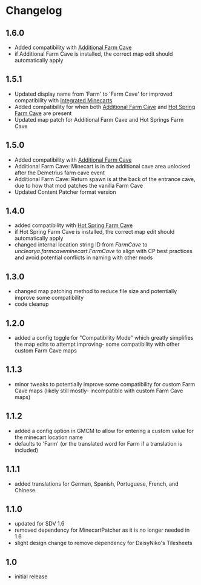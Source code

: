 # Changelog

## 1.6.0

-	Added compatibility with [Additional Farm Cave](https://www.nexusmods.com/stardewvalley/mods/14109)
-	if Additional Farm Cave is installed, the correct map edit should automatically apply

## 1.5.1

-	Updated display name from 'Farm' to 'Farm Cave' for improved compatibility with [Integrated Minecarts](https://www.nexusmods.com/stardewvalley/mods/11881)
-	Added compatibility for when both [Additional Farm Cave](https://www.nexusmods.com/stardewvalley/mods/14109) and [Hot Spring Farm Cave](https://www.nexusmods.com/stardewvalley/mods/5849) are present
-	Updated map patch for Additional Farm Cave and Hot Springs Farm Cave

## 1.5.0

-	Added compatibility with [Additional Farm Cave](https://www.nexusmods.com/stardewvalley/mods/14109)
-	Additional Farm Cave: Minecart is in the additional cave area unlocked after the Demetrius farm cave event
-	Additional Farm Cave: Return spawn is at the back of the entrance cave, due to how that mod patches the vanilla Farm Cave
-	Updated Content Patcher format version

## 1.4.0

-	added compatibility with [Hot Spring Farm Cave](https://www.nexusmods.com/stardewvalley/mods/5849)
-	if Hot Spring Farm Cave is installed, the correct map edit should automatically apply
-	changed internal location string ID from *FarmCave* to *unclearya.farmcaveminecart.FarmCave* to align with CP best practices and avoid potential conflicts in naming with other mods

## 1.3.0

-   changed map patching method to reduce file size and potentially improve some compatibility
-   code cleanup

## 1.2.0

-   added a config toggle for "Compatibility Mode" which greatly simplifies the map edits to attempt improving- some compatibility with other custom Farm Cave maps

## 1.1.3

-   minor tweaks to potentially improve some compatibility for custom Farm Cave maps (likely still mostly- incompatible with custom Farm Cave maps)

## 1.1.2

-   added a config option in GMCM to allow for entering a custom value for the minecart location name
-   defaults to 'Farm' (or the translated word for Farm if a translation is included)

## 1.1.1

-   added translations for German, Spanish, Portuguese, French, and Chinese

## 1.1.0

-   updated for SDV 1.6
-   removed dependency for MinecartPatcher as it is no longer needed in 1.6
-   slight design change to remove dependency for DaisyNiko's Tilesheets

## 1.0

-   initial release
